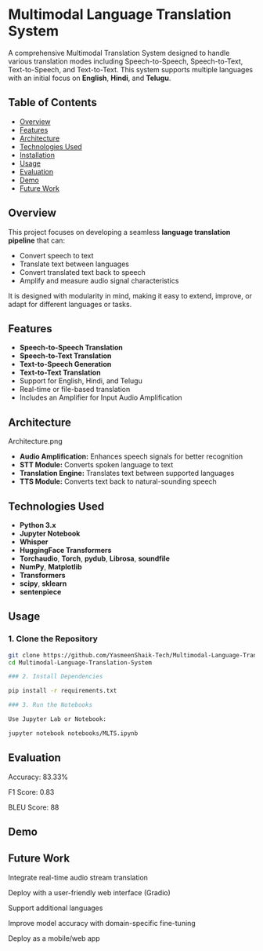 # Multimodal Language Translation System

A comprehensive Multimodal Translation System designed to handle various translation modes including Speech-to-Speech, Speech-to-Text, Text-to-Speech, and Text-to-Text. This system supports multiple languages with an initial focus on **English**, **Hindi**, and **Telugu**.

## Table of Contents

- [Overview](#overview)
- [Features](#features)
- [Architecture](#architecture)
- [Technologies Used](#technologies-used)
- [Installation](#installation)
- [Usage](#usage)
- [Evaluation](#Evaluation)
- [Demo](#demo)
- [Future Work](#future-work)

## Overview

This project focuses on developing a seamless **language translation pipeline** that can:
- Convert speech to text
- Translate text between languages
- Convert translated text back to speech
- Amplify and measure audio signal characteristics

It is designed with modularity in mind, making it easy to extend, improve, or adapt for different languages or tasks.

## Features

- **Speech-to-Speech Translation**  
- **Speech-to-Text Translation**  
- **Text-to-Speech Generation**  
- **Text-to-Text Translation**  
- Support for English, Hindi, and Telugu  
- Real-time or file-based translation
- Includes an Amplifier for Input Audio Amplification

## Architecture

Architecture.png

- **Audio Amplification:** Enhances speech signals for better recognition
- **STT Module:** Converts spoken language to text
- **Translation Engine:** Translates text between supported languages
- **TTS Module:** Converts text back to natural-sounding speech

## Technologies Used

- **Python 3.x**
- **Jupyter Notebook**
- **Whisper**
- **HuggingFace Transformers**
- **Torchaudio**, **Torch**, **pydub**, **Librosa**, **soundfile**
- **NumPy**, **Matplotlib**
- **Transformers**
- **scipy**, **sklearn**
- **sentenpiece**

## Usage

### 1. Clone the Repository
```bash
git clone https://github.com/YasmeenShaik-Tech/Multimodal-Language-Translation-System.git
cd Multimodal-Language-Translation-System
```
```bash
### 2. Install Dependencies

pip install -r requirements.txt
```
```bash
### 3. Run the Notebooks

Use Jupyter Lab or Notebook:

jupyter notebook notebooks/MLTS.ipynb
```

## Evaluation 

Accuracy: 83.33%

F1 Score: 0.83

BLEU Score: 88

## Demo

## Future Work

Integrate real-time audio stream translation

Deploy with a user-friendly web interface (Gradio)

Support additional languages

Improve model accuracy with domain-specific fine-tuning

Deploy as a mobile/web app
